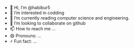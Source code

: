 - 👋 Hi, I’m @habibur5
- 👀 I’m interested in codding
- 🌱 I’m currently reading computer science and engineering.
- 💞️ I’m looking to collaborate on github
- 📫 How to reach me ...
- 😄 Pronouns: ...
- ⚡ Fun fact: ...

<!---
habibur5/habibur5 is a ✨ special ✨ repository because its `README.md` (this file) appears on your GitHub profile.
You can click the Preview link to take a look at your changes.
--->
